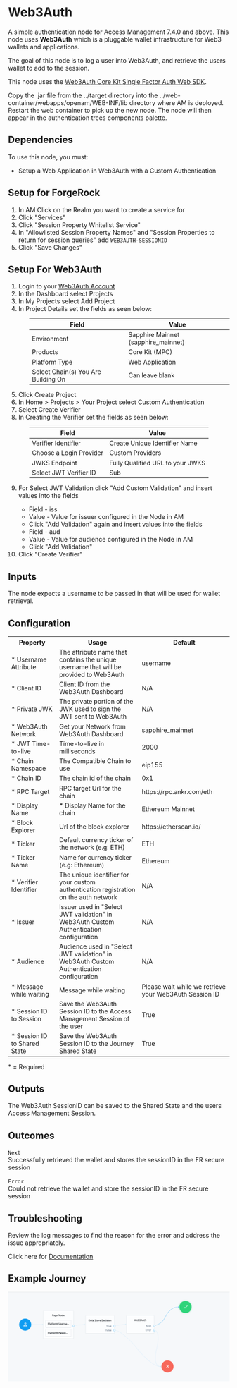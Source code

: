 <!--
 * This code is to be used exclusively in connection with Ping Identity Corporation software or services.
 * Ping Identity Corporation only offers such software or services to legal entities who have entered into
 * a binding license agreement with Ping Identity Corporation.
 *
 * Copyright 2024 Ping Identity Corporation. All Rights Reserved
-->
# Web3Auth

A simple authentication node for Access Management 7.4.0 and above. This node uses <strong>Web3Auth </strong>which is a pluggable wallet infrastructure for
Web3 wallets and applications.

The goal of this node is to log a user into Web3Auth, and retrieve the users wallet to add to the session.

This node uses the [Web3Auth Core Kit Single Factor Auth Web SDK](https://web3auth.io/docs/sdk/core-kit/sfa-web).

Copy the .jar file from the ../target directory into the ../web-container/webapps/openam/WEB-INF/lib directory where AM is deployed.  Restart the web container to pick up the new node.  The node will then appear in the authentication trees components palette.


## Dependencies

To use this node, you must:

<ul>
    <li>Setup a Web Application in Web3Auth with a Custom Authentication </li>
</ul>

## Setup for ForgeRock

<ol>
    <li>In AM Click on the Realm you want to create a service for</li>
    <li>Click "Services"</li>
    <li>Click "Session Property Whitelist Service"</li>
    <li>In "Allowlisted Session Property Names" and "Session Properties to return for session queries" add <code>WEB3AUTH-SESSIONID</code></li>
    <li>Click "Save Changes"</li>
</ol>

## Setup For Web3Auth

<ol>
    <li>Login to your <a href="https://dashboard.web3auth.io/login">Web3Auth Account</a></li>
    <li>In the Dashboard select Projects</li>
    <li>In My Projects select Add Project</li>
    <li>In Project Details set the fields as seen below:</li>
    <ul>
        <table>
            <thead>
                <th>Field</th>
                <th>Value</th>
            </thead>
            <tr>
                <td>Environment</td>
                <td>Sapphire Mainnet (sapphire_mainnet)</td>
            </tr>
            <tr>
                <td>Products</td>
                <td>Core Kit (MPC)</td>
            </tr>
             <tr>
                <td>Platform Type</td>
                <td>Web Application</td>
            </tr>
             <tr>
                <td>Select Chain(s) You Are Building On</td>
                <td>Can leave blank</td>
            </tr>
        </table>
    </ul>
<li>Click Create Project </li>
<li>In Home > Projects > Your Project select Custom Authentication</li>
<li>Select Create Verifier</li>
<li>In Creating the Verifier set the fields as seen below: </li>
<ul>
        <table>
            <thead>
                <th>Field</th>
                <th>Value</th>
            </thead>
            <tbody>
            <tr>
                <td>Verifier Identifier</td>
                <td>Create Unique Identifier Name</td>
            </tr>
            <tr>
                <td>Choose a Login Provider</td>
                <td>Custom Providers</td>
            </tr>
             <tr>
                <td>JWKS Endpoint</td>
                <td>Fully Qualified URL to your JWKS</td>
            </tr>
             <tr>
                <td>Select JWT Verifier ID</td>
                <td>Sub</td>
            </tr>
             </tbody>
        </table>
   </ul>
            <li>For Select JWT Validation click "Add Custom Validation" and insert values into the fields</li>
            <ul>
            <li>Field - iss</li>
            <li>Value - Value for issuer configured in the Node in AM</li>
            <li>Click "Add Validation" again and insert values into the fields</li>
            <li>Field - aud</li>
            <li>Value - Value for audience configured in the Node in AM</li>
            <li>Click "Add Validation"</li>
        </ul>
    </ul>
<li>Click "Create Verifier"</li>
</ol>

## Inputs

The node expects a username to be passed in that will be used for wallet retrieval.

## Configuration
<table>
	<tr>
		<th>Property</th>
		<th>Usage</th>
        <th>Default</th>
	</tr>
    <tr>
		<td>* Username Attribute</td>
        <td>The attribute name that contains the unique username that will be provided to Web3Auth</td>
	    <td>username</td>
    </tr>
	<tr>
		<td>* Client ID </td>
        <td>Client ID from the Web3Auth Dashboard</td>
        <td>N/A</td>
	</tr>
    <tr>
		<td>* Private JWK</td>
        <td>The private portion of the JWK used to sign the JWT sent to Web3Auth</td>
	    <td>N/A</td>
     </tr>
     <tr>
		<td>* Web3Auth Network</td>
        <td>Get your Network from Web3Auth Dashboard</td>
        <td>sapphire_mainnet</td>
	</tr>
     <tr>
		<td>* JWT Time-to-live</td>
        <td>Time-to-live in milliseconds</td>
        <td>2000</td>
	</tr>
    <tr>
		<td>* Chain Namespace</td>
        <td>The Compatible Chain to use</td>
        <td>eip155</td>
	</tr>
    <tr>
		<td>* Chain ID</td>
		<td>The chain id of the chain</td>
        <td>0x1</td>
	</tr>
    <tr>
		<td>* RPC Target</td>
		<td>RPC target Url for the chain</td>
        <td>https://rpc.ankr.com/eth</td>
	</tr>
    <tr>
		<td>* Display Name</td>
		<td>* Display Name for the chain</td>
        <td>Ethereum Mainnet</td>
	</tr>
    <tr>
		<td>* Block Explorer</td>
		<td>Url of the block explorer</td>
        <td>https://etherscan.io/</td>
	</tr>
    <tr>
		<td>* Ticker</td>
		<td>Default currency ticker of the network (e.g: ETH)</td>
        <td>ETH</td>
	</tr>
    <tr>
		<td>* Ticker Name</td>
		<td>Name for currency ticker (e.g: Ethereum)</td>
        <td>Ethereum</td>
	</tr>
  <tr>
		<td>* Verifier Identifier</td>
		<td>The unique identifier for your custom authentication registration on the auth network</td>
        <td>N/A</td>
	</tr>
  <tr>
		<td>* Issuer</td>
		<td>Issuer used in "Select JWT validation" in Web3Auth Custom Authentication configuration</td>
        <td>N/A</td>
	</tr>
  <tr>
		<td>* Audience</td>
		<td>Audience used in "Select JWT validation" in Web3Auth Custom Authentication configuration</td>
        <td>N/A</td>
	</tr>
  <tr>
		<td>* Message while waiting</td>
		<td>Message while waiting</td>
        <td>Please wait while we retrieve your Web3Auth Session ID</td>
	</tr>
  <tr>
		<td>* Session ID to Session</td>
		<td>Save the Web3Auth Session ID to the Access Management Session of the user</td>
        <td>True</td>
	</tr>
  <tr>
		<td>* Session ID to Shared State</td>
		<td>Save the Web3Auth Session ID to the Journey Shared State</td>
        <td>True</td>
	</tr>


</table>
* = Required


## Outputs

The Web3Auth SessionID can be saved to the Shared State and the users Access Management Session.

## Outcomes

<code>Next</code>
<br>Successfully retrieved the wallet and stores the sessionID in the FR secure session<br>

<code>Error</code>
<br>   Could not retrieve the wallet and store the sessionID in the FR secure session
## Troubleshooting

Review the log messages to find the reason for the error and address the issue appropriately.

Click here for <a href="https://web3auth.io/docs/what-is-web3auth">Documentation</a>

## Example Journey


![ScreenShot](./web3auth.png)
